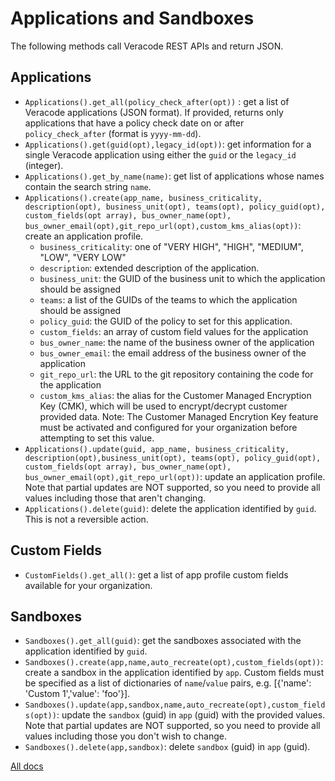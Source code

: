 # Applications and Sandboxes

The following methods call Veracode REST APIs and return JSON.

## Applications

- `Applications().get_all(policy_check_after(opt))` : get a list of Veracode applications (JSON format). If provided, returns only applications that have a policy check date on or after `policy_check_after` (format is `yyyy-mm-dd`).
- `Applications().get(guid(opt),legacy_id(opt))`: get information for a single Veracode application using either the `guid` or the `legacy_id` (integer).
- `Applications().get_by_name(name)`: get list of applications whose names contain the search string `name`.
- `Applications().create(app_name, business_criticality, description(opt), business_unit(opt), teams(opt), policy_guid(opt), custom_fields(opt array), bus_owner_name(opt), bus_owner_email(opt),git_repo_url(opt),custom_kms_alias(opt))`: create an application profile.
  - `business_criticality`: one of "VERY HIGH", "HIGH", "MEDIUM", "LOW", "VERY LOW"
  - `description`: extended description of the application.
  - `business_unit`: the GUID of the business unit to which the application should be assigned
  - `teams`: a list of the GUIDs of the teams to which the application should be assigned
  - `policy_guid`: the GUID of the policy to set for this application.
  - `custom_fields`: an array of custom field values for the application
  - `bus_owner_name`: the name of the business owner of the application
  - `bus_owner_email`: the email address of the business owner of the application
  - `git_repo_url`: the URL to the git repository containing the code for the application
  - `custom_kms_alias`: the alias for the Customer Managed Encryption Key (CMK), which will be used to encrypt/decrypt customer provided data. Note: The Customer Managed Encrytion Key feature must be activated and configured for your organization before attempting to set this value.
- `Applications().update(guid, app_name, business_criticality, description(opt),business_unit(opt), teams(opt), policy_guid(opt), custom_fields(opt array), bus_owner_name(opt), bus_owner_email(opt),git_repo_url(opt))`: update an application profile. Note that partial updates are NOT supported, so you need to provide all values including those that aren't changing.
- `Applications().delete(guid)`: delete the application identified by `guid`. This is not a reversible action.

## Custom Fields
- `CustomFields().get_all()`: get a list of app profile custom fields available for your organization.

## Sandboxes

- `Sandboxes().get_all(guid)`: get the sandboxes associated with the application identified by `guid`.
- `Sandboxes().create(app,name,auto_recreate(opt),custom_fields(opt))`: create a sandbox in the application identified by `app`. Custom fields must be specified as a list of dictionaries of `name`/`value` pairs, e.g. [{'name': 'Custom 1','value': 'foo'}].
- `Sandboxes().update(app,sandbox,name,auto_recreate(opt),custom_fields(opt))`: update the `sandbox` (guid) in `app` (guid) with the provided values. Note that partial updates are NOT supported, so you need to provide all values including those you don't wish to change.
- `Sandboxes().delete(app,sandbox)`: delete `sandbox` (guid) in `app` (guid).

[All docs](docs.md)

